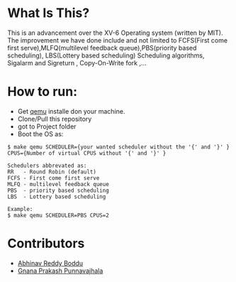# What Is This?

This is an advancement over the XV-6 Operating system (written by MIT). The improvement we have done include and not limited to FCFS(First come first serve),MLFQ(multilevel feedback queue),PBS(priority based scheduling), LBS(Lottery based scheduling) Scheduling algorithms, Sigalarm and Sigreturn , Copy-On-Write fork ,...

# How to run:
* Get [qemu](https://www.qemu.org/) installe don your machine.
* Clone/Pull this repository
* got to Project folder
* Boot the OS as:
```
$ make qemu SCHEDULER={your wanted scheduler without the '{' and '}' } CPUS={Number of virtual CPUS without '{' and '}' }

Schedulers abbrevated as:
RR   - Round Robin (default)
FCFS - First come first serve
MLFQ - multilevel feedback queue
PBS  - priority based scheduling
LBS  - Lottery based scheduling

Example:
$ make qemu SCHEDULER=PBS CPUS=2
```

# Contributors
* [Abhinav Reddy Boddu](https://github.com/Abhinavreddy-B)
* [Gnana Prakash Punnavajhala](https://github.com/GnanaPrakashSG2004)
